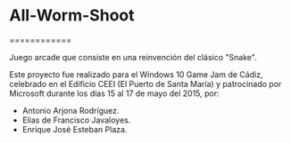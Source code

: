# All-Worm-Shoot
============

Juego arcade que consiste en una reinvención del clásico "Snake".


Este proyecto fue realizado para el Windows 10 Game Jam de Cádiz, celebrado en el Edificio CEEI (El Puerto de Santa María)
y patrocinado por Microsoft durante los días 15 al 17 de mayo del 2015, por:

* Antonio Arjona Rodríguez.
* Elías de Francisco Javaloyes.
* Enrique José Esteban Plaza.
